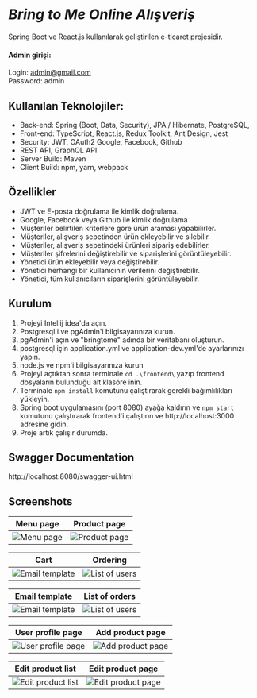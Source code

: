 # _Bring to Me_ _Online Alışveriş_

Spring Boot ve React.js kullanılarak geliştirilen e-ticaret projesidir.

#### Admin girişi:

Login: admin@gmail.com <br>
Password: admin

## Kullanılan Teknolojiler:

* Back-end: Spring (Boot, Data, Security), JPA / Hibernate, PostgreSQL,
* Front-end: TypeScript, React.js, Redux Toolkit, Ant Design, Jest
* Security: JWT, OAuth2 Google, Facebook, Github
* REST API, GraphQL API
* Server Build: Maven
* Client Build: npm, yarn, webpack

## Özellikler

* JWT ve E-posta doğrulama ile kimlik doğrulama.
* Google, Facebook veya Github ile kimlik doğrulama
* Müşteriler belirtilen kriterlere göre ürün araması yapabilirler.
* Müşteriler, alışveriş sepetinden ürün ekleyebilir ve silebilir.
* Müşteriler, alışveriş sepetindeki ürünleri sipariş edebilirler.
* Müşteriler şifrelerini değiştirebilir ve siparişlerini görüntüleyebilir.
* Yönetici ürün ekleyebilir veya değiştirebilir.
* Yönetici herhangi bir kullanıcının verilerini değiştirebilir.
* Yönetici, tüm kullanıcıların siparişlerini görüntüleyebilir.

## Kurulum

1. Projeyi Intellij idea'da açın.
2. Postgresql'i ve pgAdmin'i bilgisayarınıza kurun.
3. pgAdmin'i açın ve "bringtome" adında bir veritabanı oluşturun.
4. postgresql için application.yml ve application-dev.yml'de ayarlarınızı yapın.
5. node.js ve npm'i bilgisayarınıza kurun
6. Projeyi açtıktan sonra terminale `cd .\frontend\` yazıp frontend dosyaların bulunduğu alt klasöre inin. 
6. Terminale `npm install` komutunu çalıştırarak gerekli bağımlılıkları yükleyin.
7. Spring boot uygulamasını (port 8080) ayağa kaldırın ve `npm start` komutunu çalıştırarak frontend'i çalıştırın ve http://localhost:3000 adresine gidin.
8. Proje artık çalışır durumda.

## Swagger Documentation
http://localhost:8080/swagger-ui.html

## Screenshots
Menu page  |  Product page
:------------------------:|:-------------------------:
![Menu page](https://i.ibb.co/VT4RzYj/1menu.jpg)  |  ![Product page](https://i.ibb.co/HtnKp0W/2-Product-page.jpg)

Cart  |  Ordering
:------------------------:|:-------------------------:
![Email template](https://i.ibb.co/8Y8bfSG/3-Cart.jpg)  |  ![List of users](https://i.ibb.co/tLmY8y2/4-Ordering.jpg)

Email template  |  List of orders
:------------------------:|:-------------------------:
![Email template](https://i.ibb.co/bmKTLPJ/email-template.jpg)  |  ![List of users](https://i.ibb.co/pLTyF25/6-List-of-orders.jpg)

User profile page  |  Add product page
:------------------------:|:-------------------------:
![User profile page](https://i.ibb.co/qx1Csc8/7-User-profile-page.jpg)  |  ![Add product page](https://i.ibb.co/XbsJPQH/8-Add-perfume-page.jpg)

Edit product list  |  Edit product page
:------------------------:|:-------------------------:
![Edit product list](https://i.ibb.co/HFb9wfR/9-Edit-perfume-list.jpg)  |  ![Edit product page](https://i.ibb.co/jH8R8xL/10-Edit-perfume-page.jpg)
